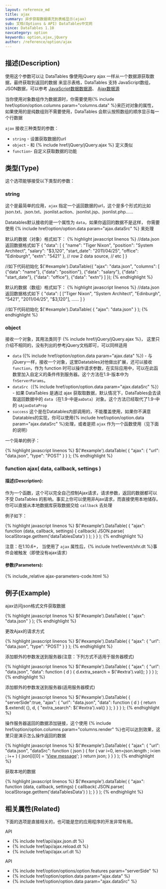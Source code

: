 ```yaml
---
layout: reference_md
title: ajax
summary: 异步获取数据填充到表格显示(ajax)
sub: 文档(Options & API) DataTables中文网
since: DataTables 1.10
navcategory: option
keywords: option,ajax,jQuery
author: /reference/option/ajax
---
```


## 描述(Description)

使用这个参数可以让 DataTables 像使用jQuery ajax 一样从一个数据源获取数据，最终获取到返回的数据
来显示表格，DataTables 支持 JavaScript数组，JSON数据，可以参考
[JavaScript数据数据源](/example/data_sources/js_array.html)、
[Ajax数据源](/example/data_sources/ajax.html)
    
当你使用对象数组作为数据源时，你需要使用{% include href/option/option.columns param="columns.data" %}来匹对对象的属性，
如果使用的是纯数组则不需要使用，DataTables 会默认按照数组的顺序显示每一个行数据
    
`ajax` 接收三种类型的参数：
- `string` - 设置获取数据的url
- `object` - 和 {% include href/jQuery/jQuery.ajax %} 定义类似
- `function`- 自定义获取数据的功能



## 类型(Type)
这个选项能够接受以下类型的参数：


### string

这个是最简单的应用，`ajax` 指定一个返回数据的url，这个是多个形式的比如
json.txt、json.txt、jsonlist.action、jsonlist.jsp、jsonlist.php……

Datatables默认接收的是一个属性为 `data`，如果你返回的数据不是这样，
你需要使用 {% include href/option/option.data param="ajax.dataSrc" %} 来处理

默认的数据（对象）格式如下：
{% highlight javascript linenos %}
//data.json返回数据格式如下
{
    "data": [
        { "name": "Tiger Nixon", "position": "System Architect", "salary": "$3,120", "start_date": "2011/04/25", "office": "Edinburgh", "extn": "5421" },
        // row 2 data source,
        // etc
    ]
}            

//如下代码初始化
$('#example').DataTable({
    "ajax": "data.json",
    "columns": [
        {"data": "name"},
        {"data": "position"},
        {"data": "salary"},
        {"data": "start_date"},
        {"data": "office"},
        {"data": "extn"}
    ]
});
{% endhighlight %}

默认的数据（数组）格式如下：
{% highlight javascript linenos %}
//data.json返回数据格式如下
{
    "data": [
        ["Tiger Nixon", "System Architect", "Edinburgh", "5421", "2011/04/25", "$3,120"],
        ......
    ]
}

//如下代码初始化
$('#example').DataTable( {
  "ajax": "data.json"
} );
{% endhighlight %}


### object

接收一个对象，其用法类同于 {% include href/jQuery/jQuery.ajax %}，
这里只介绍不相同的，没有列出的参考jQuery文档即可，可以同样适用

- `data` ({% include href/option/option.data param="ajax.data" %}) - 与jQuery一样，接收一个对象，这里Datatables对他做出扩展，还可以接收 `function`，作为 function 时可以操作请求参数，在实际应用中，可以在此函数里加入自定义的条件传到服务器。这个方法在1.9-版本中为 `fnServerParams`。
- `dataSrc`（{% include href/option/option.data param="ajax.dataSrc" %}） - 如果 DataTables 是通过 ajax 获取取数据，默认情况下，DataTables会去读取返回数据中的 `data`（在1.9-中是`aaData`）对象。这个方法已经取代了1.9-中的 `sAjaxDataProp`
- `success` 这个是在Datatables内部调用的，不能覆盖使用，如果你不满意Datatables的实现，你可以使用{% include href/option/option.data param="ajax.dataSrc" %}处理，或者是把 `ajax` 作为一个函数使用（见下面的说明）

一个简单的例子：

{% highlight javascript linenos %}
$('#example').dataTable( {
  "ajax": {
    "url": "data.json",
    "type": "POST"
  }
} );
{% endhighlight %}



### function ajax( data, callback, settings )

#### 描述(Description):

作为一个函数，这个可以完全自己控制Ajax请求，请求参数，返回的数据都可以不受 DataTables 的影响。事实上你可以使用非Ajax请求，而直接使用本地储存。你可以直接从本地数据库获取数据交给 `callback` 去处理

例子如下：

{% highlight javascript linenos %}
$('#example').DataTable( {
  "ajax": function (data, callback, settings) {
    callback(
      JSON.parse( localStorage.getItem('dataTablesData') )
    );
  }
} );
{% endhighlight %}

注意：在1.10.6+， 当使用了 `ajax` 属性后，{% include href/event/xhr.dt %}事件会被触发（即使没有ajax请求）
            
#### 参数(Parameters):
{% include_relative ajax-parameters-code.html %}

## 例子(Example)



ajax访问json格式文件获取数据

{% highlight javascript linenos %}
$('#example').DataTable( {
  "ajax": "data.json"
} );
{% endhighlight %}


更改Ajax的请求方式

{% highlight javascript linenos %}
$('#example').DataTable( {
  "ajax": {
    "url": "data.json",
    "type": "POST"
  }
} );
{% endhighlight %}

添加额外的参数发送到服务器(注意：下列方式不适用于服务器模式)

{% highlight javascript linenos %}
$('#example').DataTable( {
  "ajax": {
    "url": "data.json",
    "data": function ( d ) {
        d.extra_search = $('#extra').val();
    }
  }
} );
{% endhighlight %}


添加额外的参数发送到服务器(适用服务器模式)

{% highlight javascript linenos %}
$('#example').DataTable( {
  "serverSide":true,
  "ajax": {
    "url": "data.json",
    "data": function ( d ) {
      return $.extend( {}, d, {
        "extra_search": $('#extra').val()
      } );
    }
  }
} );
{% endhighlight %}


操作服务器返回的数据添加链接，这个使用  {% include href/option/option.columns param="columns.render" %}也可以达到效果，这里只是演示怎么操作返回的数据

{% highlight javascript linenos %}
$('#example').DataTable( {
  "ajax": {
    "url": "data.json",
    "dataSrc": function ( json ) {
      for ( var i=0, ien=json.length ; i<ien ; i++ ) {
        json[i][0] = '<a href="/message/'+json[i][0]+'">View message</a>';
      }
      return json;
    }
  }
} );
{% endhighlight %}

获取本地的数据

{% highlight javascript linenos %}
$('#example').dataTable( {
  "ajax": function (data, callback, settings) {
    callback(
      JSON.parse( localStorage.getItem('dataTablesData') )
    );
  }
} );
{% endhighlight %}



## 相关属性(Related)
下面的选项是直接相关的，也可能是您的应用程序的开发非常有用。

API

- {% include href/api/ajax.json.dt %}
- {% include href/api/ajax.reload.dt %}
- {% include href/api/ajax.url.dt %}

API

- {% include href/option/options/option.features param="serverSide" %}
- {% include href/option/option.data param="ajax.data" %}
- {% include href/option/option.data param="ajax.dataSrc" %}
